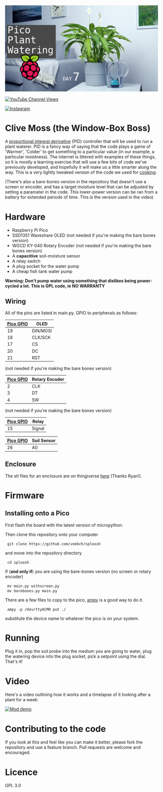![sploosh](/Splooshtest.jpg)

[![YouTube Channel Views](https://img.shields.io/youtube/channel/views/UCz5BOU9J9pB_O0B8-rDjCWQ?label=YouTube&style=social)](https://www.youtube.com/channel/UCz5BOU9J9pB_O0B8-rDjCWQ)

[![Instagram](https://img.shields.io/badge/Instagram-E4405F?style=for-the-badge&logo=instagram&logoColor=white)](https://www.instagram.com/v_e_e_b/)

# Clive Moss (the Window-Box Boss)

A [proportional integral derivative](https://en.wikipedia.org/wiki/PID_controller) (PID) controller that will be used to run a plant waterer. PID is a fancy way of saying that the code plays a game of 'Warmer', 'Colder' to get something to a particular value (in our example, a particular moistness). The internet is littered with examples of these things, so it is mostly a learning exercise that will use a few bits of code we've previously developed, and hopefully it will make us a little smarter along the way. This is a very lightly tweaked version of the code we used for [cooking](https://github.com/veebch/heat-o-matic).

(There's also a bare-bones version in the repository that doesn't use a screen or encoder, and has a target moisture level that can be adjusted by setting a paramater in the code. This lower-power version can be ran from a battery for extended periods of time. This is the version used in the video)


# Hardware

- Raspberry Pi Pico 
- SSD1351 Waveshare OLED (not needed if you're making the bare bones version)
- WGCD KY-040 Rotary Encoder (not needed if you're making the bare bones version)
- A **capacitive** soil-moisture sensor
- A relay switch
- A plug socket for the water pump
- A cheap fish tank water pump

**Warning: Don't pump water using something that dislikes being power-cycled a lot. This is GPL code, ie NO WARRANTY**

## Wiring

All of the pins are listed in main.py. 
GPIO to peripherals as follows:

| [Pico GPIO](https://www.elektronik-kompendium.de/sites/raspberry-pi/bilder/raspberry-pi-pico-gpio.png) | OLED |
|-----------|------|
|   19       | DIN/MOSI  |
|   18      | CLK/SCK  |
|   17      | CS  |
|   20       | DC  |
|   21      | RST  |

(not needed if you're making the bare bones version)


| [Pico GPIO](https://www.elektronik-kompendium.de/sites/raspberry-pi/bilder/raspberry-pi-pico-gpio.png) | Rotary Encoder |
|-----------|----------------|
|   2       | CLK            |
|   3       | DT             |
|   4       | SW             |

(not needed if you're making the bare bones version)


| [Pico GPIO](https://www.elektronik-kompendium.de/sites/raspberry-pi/bilder/raspberry-pi-pico-gpio.png) | Relay |
|-----------|----------------|
|   15       | Signal        |


| [Pico GPIO](https://www.elektronik-kompendium.de/sites/raspberry-pi/bilder/raspberry-pi-pico-gpio.png) | Soil Sensor |
|-----------|----------------|
|   26       | A0             |

## Enclosure

The stl files for an enclosure are on thingiverse [here](https://www.thingiverse.com/thing:6125748) (Thanks Ryan!).

# Firmware

## Installing onto a Pico

First flash the board with the latest version of micropython. 

Then clone this repository onto your computer

     git clone https://github.com/veebch/sploosh

and move into the repository directory

     cd sploosh

If (**and only if**) you are using the bare-bones version (no screen or rotary encoder)

     mv main.py withscreen.py
     mv barebones.py main.py

There are a few files to copy to the pico, [ampy](https://learn.adafruit.com/micropython-basics-load-files-and-run-code/install-ampy) is a good way to do it.

     ampy -p /dev/ttyACM0 put ./
     
substitute the device name to whatever the pico is on your system. 

# Running

Plug it in, pop the soil probe into the medium you are going to water, plug the watering device into the plug socket, pick a setpoint using the dial. That's it!

# Video

Here's a video outlining how it works and a timelapse of it looking after a plant for a week:

[![Mod demo](http://img.youtube.com/vi/WVijoh-hqkw/0.jpg)](http://www.youtube.com/watch?v=WVijoh-hqkw "Video Title")

# Contributing to the code

If you look at this and feel like you can make it better, please fork the repository and use a feature branch. Pull requests are welcome and encouraged.

# Licence 
GPL 3.0
